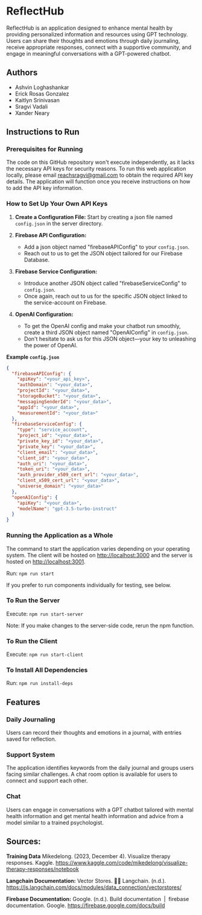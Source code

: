 # ReflectHub

ReflectHub is an application designed to enhance mental health by providing personalized information and resources using GPT technology. Users can share their thoughts and emotions through daily journaling, receive appropriate responses, connect with a supportive community, and engage in meaningful conversations with a GPT-powered chatbot.

## Authors

- Ashvin Loghashankar
- Erick Rosas Gonzalez
- Kaitlyn Srinivasan
- Sragvi Vadali
- Xander Neary

## Instructions to Run

### Prerequisites for Running

The code on this GitHub repository won't execute independently, as it lacks the necessary API keys for security reasons. To run this web application locally, please email [reachsragvi@gmail.com](mailto:reachsragvi@gmail.com) to obtain the required API key details. The application will function once you receive instructions on how to add the API key information.

### How to Set Up Your Own API Keys

1. **Create a Configuration File:** Start by creating a json file named `config.json` in the server directory.

2. **Firebase API Configuration:**

   - Add a json object named "firebaseAPIConfig" to your `config.json`.
   - Reach out to us to get the JSON object tailored for our Firebase Database.

3. **Firebase Service Configuration:**

   - Introduce another JSON object called "firebaseServiceConfig" to `config.json`.
   - Once again, reach out to us for the specific JSON object linked to the service-account on Firebase.

4. **OpenAI Configuration:**
   - To get the OpenAI config and make your chatbot run smoothly, create a third JSON object named "OpenAIConfig" in `config.json`.
   - Don't hesitate to ask us for this JSON object—your key to unleashing the power of OpenAI.

**Example `config.json`**

```json
{
  "firebaseAPIConfig": {
    "apiKey": "<your_api_key>",
    "authDomain": "<your_data>",
    "projectId": "<your_data>",
    "storageBucket": "<your_data>",
    "messagingSenderId": "<your_data>",
    "appId": "<your_data>",
    "measurementId": "<your_data>"
  },
  "firebaseServiceConfig": {
    "type": "service_account",
    "project_id": "<your_data>",
    "private_key_id": "<your_data>",
    "private_key": "<your_data>",
    "client_email": "<your_data>",
    "client_id": "<your_data>",
    "auth_uri": "<your_data>",
    "token_uri": "<your_data>",
    "auth_provider_x509_cert_url": "<your_data>",
    "client_x509_cert_url": "<your_data>",
    "universe_domain": "<your_data>"
  },
  "openAIConfig": {
    "apiKey": "<your_data>",
    "modelName": "gpt-3.5-turbo-instruct"
  }
}
```

### Running the Application as a Whole

The command to start the application varies depending on your operating system. The client will be hosted on [http://localhost:3000](http://localhost:3000) and the server is hosted on [http://localhost:3001](http://localhost:3001).

Run: `npm run start`

If you prefer to run components individually for testing, see below.

### To Run the Server

Execute: `npm run start-server`

Note: If you make changes to the server-side code, rerun the npm function.

### To Run the Client

Execute: `npm run start-client`

### To Install All Dependencies

Run: `npm run install-deps`

## Features

### Daily Journaling

Users can record their thoughts and emotions in a journal, with entries saved for reflection.

### Support System

The application identifies keywords from the daily journal and groups users facing similar challenges. A chat room option is available for users to connect and support each other.

### Chat

Users can engage in conversations with a GPT chatbot tailored with mental health information and get mental health information and advice from a model similar to a trained psychologist.

## Sources:

**Training Data**
Mikedelong. (2023, December 4). Visualize therapy responses. Kaggle. https://www.kaggle.com/code/mikedelong/visualize-therapy-responses/notebook

**Langchain Documentation:**
Vector Stores. 🦜️🔗 Langchain. (n.d.). https://js.langchain.com/docs/modules/data_connection/vectorstores/

**Firebase Documentation:**
Google. (n.d.). Build documentation&nbsp; |&nbsp; firebase documentation. Google. https://firebase.google.com/docs/build
